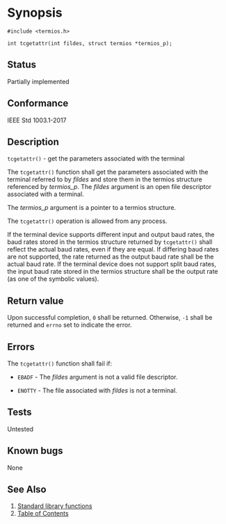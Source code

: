 <!-- Documentation template to fill -->
<!-- #MUST_BE: make good synopsis -->
# Synopsis

`#include <termios.h>`

`int tcgetattr(int fildes, struct termios *termios_p);`

<!-- #MUST_BE: check status according to implementation -->
## Status

Partially implemented

<!-- #MUST_BE: if function shall be posix compliant print the standard signature  -->
## Conformance

IEEE Std 1003.1-2017

## Description

`tcgetattr()` - get the parameters associated with the terminal

The `tcgetattr()` function shall get the parameters associated with the terminal referred to by _fildes_ and store them
in the termios structure referenced by _termios_p_. The _fildes_ argument is an open file descriptor associated with a
terminal.

The _termios_p_ argument is a pointer to a termios structure.

The `tcgetattr()` operation is allowed from any process.

If the terminal device supports different input and output baud rates, the baud rates stored in the termios structure
returned by `tcgetattr()` shall reflect the actual baud rates, even if they are equal. If differing baud rates are not
supported, the rate returned as the output baud rate shall be the actual baud rate. If the terminal device does not
support split baud rates, the input baud rate stored in the termios structure shall be the output rate (as one of the
symbolic values).

## Return value

Upon successful completion, `0` shall be returned. Otherwise, `-1` shall be returned and `errno` set to indicate the
error.

## Errors

The `tcgetattr()` function shall fail if:

* `EBADF` - The _fildes_ argument is not a valid file descriptor.

* `ENOTTY` - The file associated with _fildes_ is not a terminal.

<!-- #MUST_BE: function by default shall be untested, when tested there should be a link to test location and test 
command for ia32 test runner  -->
## Tests

Untested

<!-- #MUST_BE: check for pending issues in  -->
## Known bugs

None

## See Also

1. [Standard library functions](../README.md)
2. [Table of Contents](../../../README.md)
